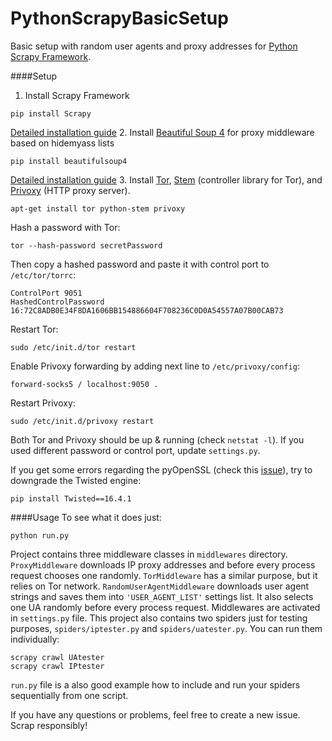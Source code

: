 # PythonScrapyBasicSetup
Basic setup with random user agents and proxy addresses for [Python Scrapy Framework](http://scrapy.org/).

####Setup
1. Install Scrapy Framework

  ```
  pip install Scrapy
  ```
  [Detailed installation guide](https://doc.scrapy.org/en/1.3/intro/install.html)
2. Install [Beautiful Soup 4](https://www.crummy.com/software/BeautifulSoup) for proxy middleware based on hidemyass lists

  ```
  pip install beautifulsoup4
  ```
  [Detailed installation guide](https://www.crummy.com/software/BeautifulSoup/bs4/doc/#installing-beautiful-soup)
3. Install [Tor](https://www.torproject.org/), [Stem](https://stem.torproject.org/) (controller library for Tor), and [Privoxy](https://www.privoxy.org/) (HTTP proxy server).

  ```
  apt-get install tor python-stem privoxy
  ```
  Hash a password with Tor:
  ```
  tor --hash-password secretPassword
  ```
  Then copy a hashed password and paste it with control port to ```/etc/tor/torrc```:
  ```
  ControlPort 9051
  HashedControlPassword 16:72C8ADB0E34F8DA1606BB154886604F708236C0D0A54557A07B00CAB73
  ```
  Restart Tor:
  ```
  sudo /etc/init.d/tor restart
  ```
  Enable Privoxy forwarding by adding next line to ```/etc/privoxy/config```:
  ```
  forward-socks5 / localhost:9050 .
  ```
  Restart Privoxy:
  ```
  sudo /etc/init.d/privoxy restart
  ```
  Both Tor and Privoxy should be up & running (check ```netstat -l```). If you used different password or control port, update ```settings.py```.

If you get some errors regarding the pyOpenSSL (check this [issue](https://github.com/scrapy/scrapy/issues/2473)), try to downgrade the Twisted engine:
  ```
  pip install Twisted==16.4.1
  ```

####Usage
To see what it does just:
  ```
  python run.py
  ```
Project contains three middleware classes in ```middlewares``` directory. ```ProxyMiddleware``` downloads IP proxy addresses and before every process request chooses one randomly. ```TorMiddleware``` has a similar purpose, but it relies on Tor network.  ```RandomUserAgentMiddleware``` downloads user agent strings and saves them into  ```'USER_AGENT_LIST'``` settings list. It also selects one UA randomly before every process request. Middlewares are activated in ```settings.py``` file.
This project also contains two spiders just for testing purposes, ```spiders/iptester.py``` and ```spiders/uatester.py```. You can run them individually:
```
scrapy crawl UAtester
scrapy crawl IPtester
```
```run.py``` file is a also good example how to include and run your spiders sequentially from one script.

If you have any questions or problems, feel free to create a new issue.
Scrap responsibly!
